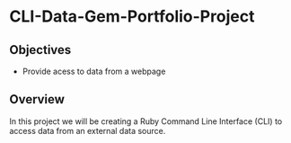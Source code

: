 # CLI-Data-Gem-Portfolio-Project

## Objectives

- Provide acess to data from a webpage

## Overview

In this project we will be creating a Ruby Command Line Interface (CLI) to access data from an external data source.